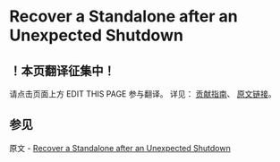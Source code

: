 # Recover a Standalone after an Unexpected Shutdown

## ！本页翻译征集中！

请点击页面上方 EDIT THIS PAGE 参与翻译。
详见：
[贡献指南]( https://github.com/JinMuInfo/MongoDB-Manual-zh/blob/master/CONTRIBUTING.md )、
[原文链接](  https://docs.mongodb.com/manual/tutorial/recover-data-following-unexpected-shutdown/  )。

## 参见

原文 - [Recover a Standalone after an Unexpected Shutdown]( https://docs.mongodb.com/manual/tutorial/recover-data-following-unexpected-shutdown/ )

